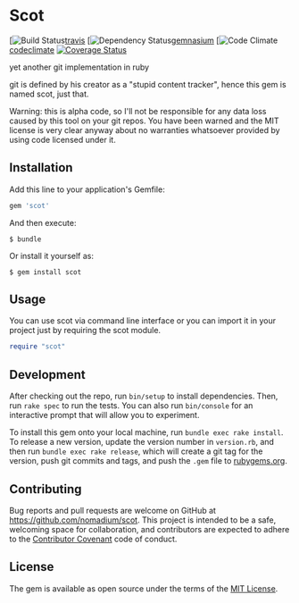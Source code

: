 # Scot
[![Build Status](https://img.shields.io/travis/nomadium/scot.svg)[travis]
[![Dependency Status](https://img.shields.io/gemnasium/nomadium/scot.svg)[gemnasium]
[![Code Climate](https://img.shields.io/codeclimate/github/nomadium/scot.svg)[codeclimate]
[![Coverage Status](http://img.shields.io/coveralls/nomadium/scot.svg)][coveralls]

[travis]: https://travis-ci.org/nomadium/scot
[gemnasium]: https://gemnasium.com/nomadium/scot
[codeclimate]: https://codeclimate.com/github/nomadium/scot
[coveralls]: https://coveralls.io/r/nomadium/scot

yet another git implementation in ruby

git is defined by his creator as a "stupid content tracker", hence this gem is named scot, just that.

Warning: this is alpha code, so I'll not be responsible for any data loss caused by this tool on your git repos.
You have been warned and the MIT license is very clear anyway about no warranties whatsoever provided by using
code licensed under it.

## Installation

Add this line to your application's Gemfile:

```ruby
gem 'scot'
```

And then execute:

    $ bundle

Or install it yourself as:

    $ gem install scot

## Usage

You can use scot via command line interface or you can import it in your project just by requiring the scot module.

```ruby
require "scot"
```

## Development

After checking out the repo, run `bin/setup` to install dependencies. Then, run `rake spec` to run the tests. You can also run `bin/console` for an interactive prompt that will allow you to experiment.

To install this gem onto your local machine, run `bundle exec rake install`. To release a new version, update the version number in `version.rb`, and then run `bundle exec rake release`, which will create a git tag for the version, push git commits and tags, and push the `.gem` file to [rubygems.org](https://rubygems.org).

## Contributing

Bug reports and pull requests are welcome on GitHub at https://github.com/nomadium/scot. This project is intended to be a safe, welcoming space for collaboration, and contributors are expected to adhere to the [Contributor Covenant](http://contributor-covenant.org) code of conduct.


## License

The gem is available as open source under the terms of the [MIT License](http://opensource.org/licenses/MIT).

